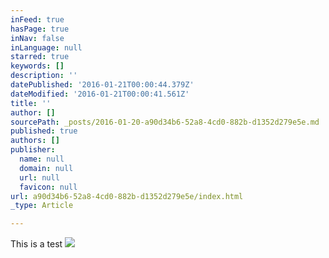 ```yaml
---
inFeed: true
hasPage: true
inNav: false
inLanguage: null
starred: true
keywords: []
description: ''
datePublished: '2016-01-21T00:00:44.379Z'
dateModified: '2016-01-21T00:00:41.561Z'
title: ''
author: []
sourcePath: _posts/2016-01-20-a90d34b6-52a8-4cd0-882b-d1352d279e5e.md
published: true
authors: []
publisher:
  name: null
  domain: null
  url: null
  favicon: null
url: a90d34b6-52a8-4cd0-882b-d1352d279e5e/index.html
_type: Article

---
```

This is a test
![](https://the-grid-user-content.s3-us-west-2.amazonaws.com/554ac250-8b80-4f91-b67d-667566103cda.jpg)